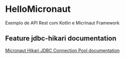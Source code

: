 # HelloMicronaut
 Exemplo de API Rest com Kotlin e Micrinaut Framework

## Feature jdbc-hikari documentation

[Micronaut Hikari JDBC Connection Pool documentation](https://micronaut-projects.github.io/micronaut-sql/latest/guide/index.html#jdbc)
